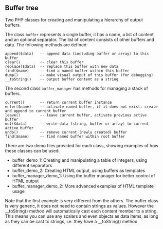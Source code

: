 Buffer tree
-----------

Two PHP classes for creating and manipulating a hierarchy of output buffers.

The class `buffer` represents a single buffer, it has a name, a list of content 
and an optional separator. The list of content consists of other buffers and data.
The following methods are defined:

    append($data)   -- append data (including buffer or array) to this buffer
    clear()         -- clear this buffer
    replace($data)  -- replace this buffer with new data
    find($name)     -- find a named buffer within this buffer
    dump()          -- make visual output of this buffer (for debugging)
    __toString()    -- output buffer content as a string

The second class `buffer_manager` has methods for managing a stack of buffers.

    current()       -- return current buffer instance
    enter($name)    -- activate named buffer, if it does not exist: create and append to current buffer
    leave()         -- leave current buffer, activate previous active buffer
    out($data)      -- write data (string, buffer or array) to current active buffer
    undo()          -- remove current (newly created) buffer
    find($name)     -- find named buffer within root buffer

There are two demo files provided for each class, showing examples of how these
classes can be used. 

- buffer_demo_1: Creating and manipulating a table of integers, using different separators
- buffer_demo_2: Creating HTML output, using buffers as templates
- buffer_manager_demo_1: Using the buffer manager for better control of HTML output
- buffer_manager_demo_2: More advanced examples of HTML template usage

Note that the first example is very different from the others. The buffer class is 
very generic, it does not need to contain strings as values. However the __toString() 
method will automatically cast each content member to a string. This means you can 
use any scalars and even objects as data items, as long as they can be cast to 
strings, i.e. they have a __toString() method.